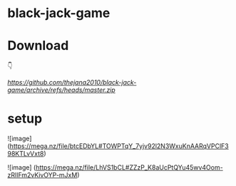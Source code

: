 # black-jack-game

# Download 

:point_down:

*https://github.com/thejana2010/black-jack-game/archive/refs/heads/master.zip*

# setup

![image] (https://mega.nz/file/btcEDbYL#TOWPTqY_7yjv92l2N3WxuKnAARqVPClF398KTLvVxt8) 

![image] (https://mega.nz/file/LhVS1bCL#ZZzP_K8aUcPtQYu45wv4Oom-zRlIFm2vKivOYP-mJxM)



